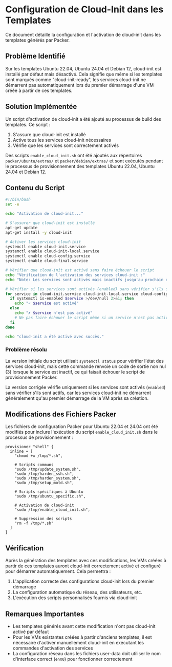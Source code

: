 # Configuration de Cloud-Init dans les Templates

Ce document détaille la configuration et l'activation de cloud-init dans les templates générés par Packer.

## Problème Identifié

Sur les templates Ubuntu 22.04, Ubuntu 24.04 et Debian 12, cloud-init est installé par défaut mais désactivé. Cela signifie que même si les templates sont marqués comme "cloud-init-ready", les services cloud-init ne démarrent pas automatiquement lors du premier démarrage d'une VM créée à partir de ces templates.

## Solution Implémentée

Un script d'activation de cloud-init a été ajouté au processus de build des templates. Ce script :

1. S'assure que cloud-init est installé
2. Active tous les services cloud-init nécessaires
3. Vérifie que les services sont correctement activés

Des scripts `enable_cloud_init.sh` ont été ajoutés aux répertoires `packer/ubuntu/extras/` et `packer/debian/extras/` et sont exécutés pendant le processus de provisionnement des templates Ubuntu 22.04, Ubuntu 24.04 et Debian 12.

## Contenu du Script

```bash
#!/bin/bash
set -e

echo "Activation de cloud-init..."

# S'assurer que cloud-init est installé
apt-get update
apt-get install -y cloud-init

# Activer les services cloud-init
systemctl enable cloud-init.service
systemctl enable cloud-init-local.service
systemctl enable cloud-config.service
systemctl enable cloud-final.service

# Vérifier que cloud-init est activé sans faire échouer le script
echo "Vérification de l'activation des services cloud-init :"
echo "Note: Les services sont activés mais inactifs jusqu'au prochain démarrage"

# Vérifier si les services sont activés (enabled) sans vérifier s'ils sont actifs
for service in cloud-init.service cloud-init-local.service cloud-config.service cloud-final.service; do
  if systemctl is-enabled $service >/dev/null 2>&1; then
    echo "✓ $service est activé"
  else
    echo "✗ $service n'est pas activé"
    # Ne pas faire échouer le script même si un service n'est pas activé
  fi
done

echo "cloud-init a été activé avec succès."
```

### Problème résolu

La version initiale du script utilisait `systemctl status` pour vérifier l'état des services cloud-init, mais cette commande renvoie un code de sortie non nul (3) lorsque le service est inactif, ce qui faisait échouer le script de provisionnement Packer. 

La version corrigée vérifie uniquement si les services sont activés (`enabled`) sans vérifier s'ils sont actifs, car les services cloud-init ne démarrent généralement qu'au premier démarrage de la VM après sa création.

## Modifications des Fichiers Packer

Les fichiers de configuration Packer pour Ubuntu 22.04 et 24.04 ont été modifiés pour inclure l'exécution du script `enable_cloud_init.sh` dans le processus de provisionnement :

```hcl
provisioner "shell" {
  inline = [
    "chmod +x /tmp/*.sh",

    # Scripts communs
    "sudo /tmp/update_system.sh",
    "sudo /tmp/harden_ssh.sh",
    "sudo /tmp/harden_system.sh",
    "sudo /tmp/setup_motd.sh",
    
    # Scripts spécifiques à Ubuntu
    "sudo /tmp/ubuntu_specific.sh",
    
    # Activation de cloud-init
    "sudo /tmp/enable_cloud_init.sh",

    # Suppression des scripts
    "rm -f /tmp/*.sh"
  ]
}
```

## Vérification

Après la génération des templates avec ces modifications, les VMs créées à partir de ces templates auront cloud-init correctement activé et configuré pour démarrer automatiquement. Cela permettra :

1. L'application correcte des configurations cloud-init lors du premier démarrage
2. La configuration automatique du réseau, des utilisateurs, etc.
3. L'exécution des scripts personnalisés fournis via cloud-init

## Remarques Importantes

- Les templates générés avant cette modification n'ont pas cloud-init activé par défaut
- Pour les VMs existantes créées à partir d'anciens templates, il est nécessaire d'activer manuellement cloud-init en exécutant les commandes d'activation des services
- La configuration réseau dans les fichiers user-data doit utiliser le nom d'interface correct (`enX0`) pour fonctionner correctement
